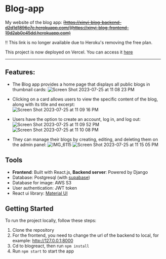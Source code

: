 # Blog-app

My website of the blog app: ~~[https://xinyi-blog-backend-d2d1d1896e7c.herokuapp.com/](https://xinyi-blog-frontend-19d2ab0c45dd.herokuapp.com)~~

!! This link is no longer available due to Heroku's removing the free plan.

This project is now deployed on Vercel. You can access it [here](https://my-blog-app-silk.vercel.app/)

---

## Features:

- The Blog app provides a home page that displays all public blogs in thumbnail cards:
![Screen Shot 2023-07-25 at 11 08 23 PM](https://github.com/ngcxy/Blog-app/assets/75980578/30281ffb-b125-4322-a939-2f77728a76b6)


- Clicking on a card allows users to view the specific content of the blog, along with its title and excerpt:
![Screen Shot 2023-07-25 at 11 09 16 PM](https://github.com/ngcxy/Blog-app/assets/75980578/3649fcc2-9167-4a33-9569-83c2b7d7e642)


- Users have the option to create an account, log in, and log out:
![Screen Shot 2023-07-25 at 11 09 52 PM](https://github.com/ngcxy/Blog-app/assets/75980578/f472ae5d-c624-4b54-aee0-741c488469fe)
![Screen Shot 2023-07-25 at 11 10 08 PM](https://github.com/ngcxy/Blog-app/assets/75980578/7677744c-18fd-4511-8fa3-1ef7a08f64e5)

- They can manage their blogs by creating, editing, and deleting them on the admin panel:
![IMG_6115](https://github.com/ngcxy/Blog-app/assets/75980578/3a7e675d-33cd-47dd-80ff-73fda4116cfe)
![Screen Shot 2023-07-25 at 11 15 05 PM](https://github.com/ngcxy/Blog-app/assets/75980578/0742ae01-8011-416e-a72e-d3e982591eab)


## Tools

- **Frontend**: Built with React.js, **Backend server**: Powered by Django
- Database: Postgresql (with [supabase](https://supabase.com/))
- Database for image: AWS S3
- User authentication: JWT token
- React ui library: [Material UI](https://mui.com/)

## Getting Started

To run the project locally, follow these steps:
1. Clone the repository
2. For the frontend, you need to change the url of the backend to local, for example: http://127.0.0.1:8000
3. Cd to blogreact, then run `npm install`
4. Run `npm start` to start the app


